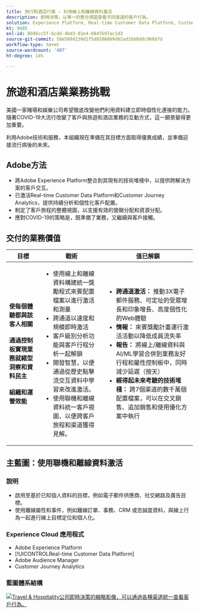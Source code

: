 ```yaml
---
title: 旅行和酒店行業 — 利用線上和離線資料激活
description: 即時決策，以單一的整合視圖查看不同渠道的客戶行為。
solution: Experience Platform, Real-time Customer Data Platform, Customer Journey Analytics, Analytics, Audience Manager, Experience Manager, Target
kt: 9485
exl-id: 8b96cc5f-bcdd-4bd3-81e4-084f697ac1d3
source-git-commit: 58e589d230d1f5d8506869d02ad2bb0ddc966b7d
workflow-type: tm+mt
source-wordcount: '407'
ht-degree: 14%

---
```


# 旅遊和酒店業業務挑戰

美國一家賭場和娛樂公司希望徹底改變他們利用資料建立即時個性化連接的能力。  隨著COVID-19大流行改變了客戶與旅遊和酒店業務的互動方式，這一願景變得更加重要。

利用Adobe技術和服務，本組織現在準備在其目標方面取得優異成績，並準備迎接流行病後的未來。

## Adobe方法

* 將Adobe Experience Platform整合到其現有的技術堆棧中，以提供跨解決方案的客戶交互。
* 已激活Real-time Customer Data Platform和Customer Journey Analytics，提供持續分析和個性化客戶配置。
* 制定了客戶旅程的整體視圖，以支援有效的營銷分配和資源分配。
* 應對COVID-19的策略是，既準備了業務，又繼續與客戶接觸。

## 交付的業務價值

| 目標 | 戰術 | 值已解鎖 |
|---|---|---|
| **使每個體驗都與該客人相關&#x200B;**<br></br>**通過控制板實現業務就緒型洞察和資料民主&#x200B;**<br></br>**組織和運營效能**</ul> | <ul><li>使用線上和離線資料構建統一獎勵程式來賓配置檔案以進行激活和測量</li><li>跨通道以速度和規模即時激活</li><li>客戶級別分析功能與客戶行程分析一起解鎖</li><li>開發智慧，以便通過從歷史點擊流交互資料中學習來改進激活。</li><li>使用聯機和離線資料統一客戶視圖，以便跨客戶旅程和渠道獲得見解。</li></ul> | <ul><li><strong> 跨通道激活： </strong>推動3X電子郵件服務、可定址的受眾增長和印象增長、高度個性化的Web體驗 </li><li><strong>情報： </strong>來賓獎勵計畫運行激活活動以降低成員流失率</li><li><strong>報告： </strong>將線上/離線資料與AI/ML學習合併到業務友好行程和屬性控制板中，同時減少延遲（按天）</li><li><strong>經得起未來考驗的技術堆棧： </strong>跨7個渠道的數千萬個配置檔案，可以在交叉銷售、追加銷售和使用優化方案中執行</li></ul> |

## 主藍圖：使用聯機和離線資料激活

### 說明

<ul><li>啟用至基於已知個人資料的目標，例如電子郵件供應商、社交網路及廣告目標。</li><li>使用離線屬性和事件，例如離線訂單、事務、CRM 或忠誠度資料，與線上行為一起進行線上目標定位和個人化。</li></li></ul>

### Experience Cloud 應用程式

<ul><li>Adobe Experience Platform</li><li>[!UICONTROLReal-time Customer Data Platform]</li><li>Adobe Audience Manager</li><li>Customer Journey Analytics</li></ul>

### 藍圖體系結構

<a href="https://experienceleague.adobe.com/docs/blueprints-learn/architecture/audience-activation/platform-and-applications.html?lang=zh-Hant"><img alt="Travel &amp; Hospitality公司即時決策的縮略影像，可以通過各種渠道統一查看客戶行為。" src="https://experienceleague.adobe.com/docs/blueprints-learn/assets/known_activation.svg"/></a>
